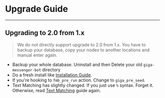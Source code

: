 # Upgrade Guide
---
## Upgrading to 2.0 from 1.x

> We do not directly support upgrade to 2.0 from 1.x. You have to backup your database, copy your nodes to another locations and manual enter again. 

- Backup your whole database. Uninstall and then Delete your old `giga-messenger-bot` directory
- Do a fresh install like [Installation Guide](/docs/wordpress/installation).
- If you're hooking to `fmb_pre_run` action. Change to `giga_pre_seed`.
- Text Matching has slightly changed. If you just use `%` syntax. Forget it. Otherwise, read [Text Matching](/docs/wordpress/text-matching) guide again.
